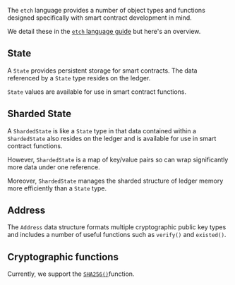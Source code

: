 The `etch` language provides a number of object types and functions designed specifically with smart contract development in mind. 

We detail these in the <a href="../../etch-language/states" target=_blank>`etch` language guide</a> but here's an overview.


## State

A `State` provides persistent storage for smart contracts. The data referenced by a `State` type resides on the ledger. 

`State` values are available for use in smart contract functions.


## Sharded State

A `ShardedState` is like a `State` type in that data contained within a `ShardedState` also resides on the ledger and is available for use in smart contract functions.

However, `ShardedState` is a map of key/value pairs so can wrap significantly more data under one reference. 

Moreover, `ShardedState` manages the sharded structure of ledger memory more efficiently than a `State` type.


## Address

The `Address` data structure formats multiple cryptographic public key types and includes a number of useful functions such as `verify()` and `existed()`.



## Cryptographic functions

Currently, we support the <a href="../../etch-language/crypto" target=_blank>`SHA256()`</a>function.


<br/>
